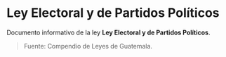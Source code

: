 # Ley Electoral y de Partidos Políticos

Documento informativo de la ley **Ley Electoral y de Partidos Políticos**.

> Fuente: Compendio de Leyes de Guatemala.